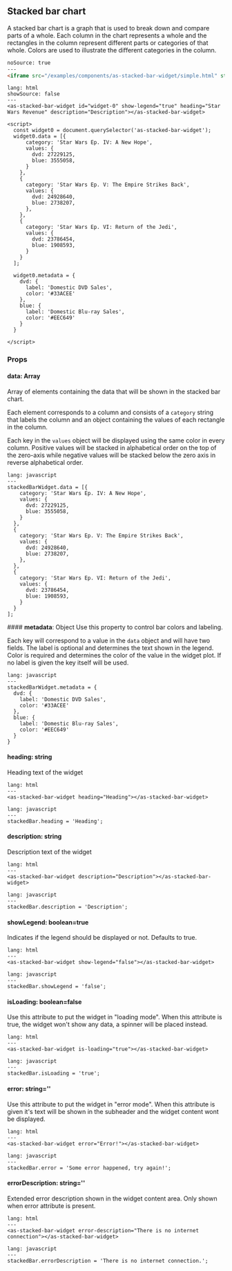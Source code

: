 ## Stacked bar chart

A stacked bar chart is a graph that is used to break down and compare parts of a whole. Each column in the chart represents a whole and the rectangles in the column represent different parts or categories of that whole. Colors are used to illustrate the different categories in the column.

```html
noSource: true
---
<iframe src="/examples/components/as-stacked-bar-widget/simple.html" style="width: 100%; height: 354px;">
```

```code
lang: html
showSource: false
---
<as-stacked-bar-widget id="widget-0" show-legend="true" heading="Star Wars Revenue" description="Description"></as-stacked-bar-widget>

<script>
  const widget0 = document.querySelector('as-stacked-bar-widget');
  widget0.data = [{
      category: 'Star Wars Ep. IV: A New Hope',
      values: {
        dvd: 27229125,
        blue: 3555058,
      }
    },
    {
      category: 'Star Wars Ep. V: The Empire Strikes Back',
      values: {
        dvd: 24928640,
        blue: 2738207,
      },
    },
    {
      category: 'Star Wars Ep. VI: Return of the Jedi',
      values: {
        dvd: 23786454,
        blue: 1908593,
      }
    }
  ];

  widget0.metadata = {
    dvd: {
      label: 'Domestic DVD Sales',
      color: '#33ACEE'
    },
    blue: {
      label: 'Domestic Blu-ray Sales',
      color: '#EEC649'
    }
  }

</script>
```


### Props

#### **data**: Array<RawStackedBarData>
Array of elements containing the data that will be shown in the stacked bar chart.

Each element corresponds to a column and consists of a `category` string that labels the column and an object containing the values of each rectangle in the column.

Each key in the `values` object will be displayed using the same color in every column. Positive values will be stacked in alphabetical order on the top of the zero-axis while negative values will be stacked below the zero axis in reverse alphabetical order.

```code
lang: javascript
---
stackedBarWidget.data = [{
    category: 'Star Wars Ep. IV: A New Hope',
    values: {
      dvd: 27229125,
      blue: 3555058,
    }
  },
  {
    category: 'Star Wars Ep. V: The Empire Strikes Back',
    values: {
      dvd: 24928640,
      blue: 2738207,
    },
  },
  {
    category: 'Star Wars Ep. VI: Return of the Jedi',
    values: {
      dvd: 23786454,
      blue: 1908593,
    }
  }
];
```


#### **metadata**: Object
Use this property to control bar colors and labeling.

Each key will correspond to a value in the `data` object and will have two fields. The label is optional and determines the text shown in the legend. Color is required and determines the color of the value in the widget plot. If no label is given the key itself will be used.


```code
lang: javascript
---
stackedBarWidget.metadata = {
  dvd: {
    label: 'Domestic DVD Sales',
    color: '#33ACEE'
  },
  blue: {
    label: 'Domestic Blu-ray Sales',
    color: '#EEC649'
  }
}
```

#### **heading**: string
Heading text of the widget

```code
lang: html
---
<as-stacked-bar-widget heading="Heading"></as-stacked-bar-widget>
```
```code
lang: javascript
---
stackedBar.heading = 'Heading';
```

#### **description**: string
Description text of the widget

```code
lang: html
---
<as-stacked-bar-widget description="Description"></as-stacked-bar-widget>
```
```code
lang: javascript
---
stackedBar.description = 'Description';
```


#### **showLegend**: boolean=true
Indicates if the legend should be displayed or not. Defaults to true.

```code
lang: html
---
<as-stacked-bar-widget show-legend="false"></as-stacked-bar-widget>
```
```code
lang: javascript
---
stackedBar.showLegend = 'false';
```

#### **isLoading**: boolean=false
Use this attribute to put the widget in "loading mode".
When this attribute is true, the widget won't show any data, a spinner will be placed instead.

```code
lang: html
---
<as-stacked-bar-widget is-loading="true"></as-stacked-bar-widget>
```
```code
lang: javascript
---
stackedBar.isLoading = 'true';
```

#### **error**: string=''
Use this attribute to put the widget in "error mode".
When this attribute is given it's text will be shown in the subheader and the widget content wont be displayed.

```code
lang: html
---
<as-stacked-bar-widget error="Error!"></as-stacked-bar-widget>
```
```code
lang: javascript
---
stackedBar.error = 'Some error happened, try again!';
```

#### **errorDescription**: string=''
Extended error description shown in the widget content area. Only shown when error attribute is present.

```code
lang: html
---
<as-stacked-bar-widget error-description="There is no internet connection"></as-stacked-bar-widget>
```
```code
lang: javascript
---
stackedBar.errorDescription = 'There is no internet connection.';
```
